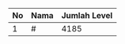 | No | Nama            | Jumlah Level |
|----|-----------------|--------------|
| 1  | #    |    4185        |
